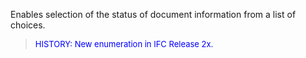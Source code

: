 ﻿Enables selection of the status of document information from a list of choices.

> <font size="-1" color="#0000FF">HISTORY: New enumeration in IFC
		Release 2x.</font>